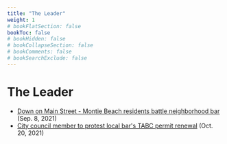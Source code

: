 ```yaml
---
title: "The Leader"
weight: 1
# bookFlatSection: false
bookToc: false
# bookHidden: false
# bookCollapseSection: false
# bookComments: false
# bookSearchExclude: false
---
```


# The Leader

- [Down on Main Street - Montie Beach residents battle neighborhood bar](https://www.theleadernews.com/community/montie-beach-residents-battle-neighborhood-bar/article_f1d10c4c-10d6-11ec-9dbb-5b8cfbf5388b.html) (Sep. 8, 2021)
- [City council member to protest local bar's TABC permit renewal](https://www.theleadernews.com/city_government/city-council-member-to-protest-local-bars-tabc-permit-renewal/article_656bb81a-31dd-11ec-b951-bf2af7f0d410.html) (Oct. 20, 2021)
